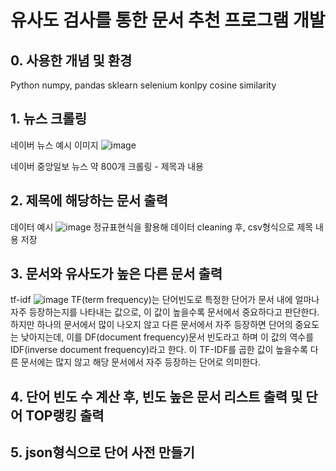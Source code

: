 # 유사도 검사를 통한 문서 추천 프로그램 개발

## 0. 사용한 개념 및 환경
Python
numpy, pandas
sklearn
selenium
konlpy
cosine similarity

## 1. 뉴스 크롤링

네이버 뉴스 예시 이미지
![image](https://user-images.githubusercontent.com/57586314/120138757-1b690780-c212-11eb-8257-15c4f384a49d.png)

네이버 중앙일보 뉴스 약 800개 크롤링 - 제목과 내용


## 2. 제목에 해당하는 문서 출력
데이터 예시
![image](https://user-images.githubusercontent.com/57586314/120139286-1b1d3c00-c213-11eb-8053-b41c5931a9dd.png)
정규표현식을 활용해 데이터 cleaning 후, csv형식으로 제목 내용 저장

## 3. 문서와 유사도가 높은 다른 문서 출력
tf-idf
![image](https://user-images.githubusercontent.com/57586314/120139649-dc3bb600-c213-11eb-8e9b-30346821e85e.png)
TF(term frequency)는 단어빈도로 특정한 단어가 문서 내에 얼마나 자주 등장하는지를 나타내는 값으로, 이 값이 높을수록 문서에서 중요하다고 판단한다. 하지만 하나의 문서에서 많이 나오지 않고 다른 문서에서 자주 등장하면 단어의 중요도는 낮아지는데, 이를 DF(document frequency)문서 빈도라고 하며 이 값의 역수를 IDF(inverse document frequency)라고 한다. 이 TF-IDF를 곱한 값이 높을수록 다른 문서에는 많지 않고 해당 문서에서 자주 등장하는 단어로 의미한다.


## 4. 단어 빈도 수 계산 후, 빈도 높은 문서 리스트 출력 및 단어 TOP랭킹 출력

## 5. json형식으로 단어 사전 만들기

